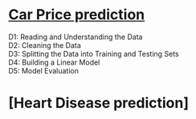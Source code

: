 # [Car Price prediction](https://github.com/yo-shi-mi/Machine-Learning/blob/master/Car%20Price.ipynb)
D1: Reading and Understanding the Data  
D2: Cleaning the Data  
D3: Splitting the Data into Training and Testing Sets  
D4: Building a Linear Model  
D5: Model Evaluation  
# [Heart Disease prediction]
